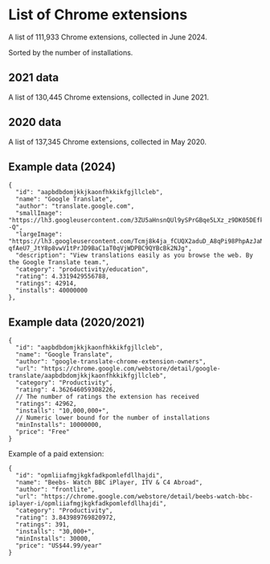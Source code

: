 # List of Chrome extensions

A list of 111,933 Chrome extensions, collected in June 2024.

Sorted by the number of installations.

## 2021 data

A list of 130,445 Chrome extensions, collected in June 2021.

## 2020 data

A list of 137,345 Chrome extensions, collected in May 2020.

## Example data (2024)

```
{
  "id": "aapbdbdomjkkjkaonfhkkikfgjllcleb",
  "name": "Google Translate",
  "author": "translate.google.com",
  "smallImage": "https://lh3.googleusercontent.com/3ZU5aHnsnQUl9ySPrGBqe5LXz_z9DK05DEfk10tpKHv5cvG19elbOr0BdW_k8GjLMFDexT2QHlDwAmW62iLVdek--Q",
  "largeImage": "https://lh3.googleusercontent.com/Tcmj8k4ja_fCUQX2aduD_A8qPi98PhpAzJaNupzZ-qfAeU7_JtY8p8vwV1tPrJD9BaC1aT0qVjWDPBC9QYBcBk2NJg",
  "description": "View translations easily as you browse the web. By the Google Translate team.",
  "category": "productivity/education",
  "rating": 4.3319429556788,
  "ratings": 42914,
  "installs": 40000000
},
```

## Example data (2020/2021)

```
{
  "id": "aapbdbdomjkkjkaonfhkkikfgjllcleb",
  "name": "Google Translate",
  "author": "google-translate-chrome-extension-owners",
  "url": "https://chrome.google.com/webstore/detail/google-translate/aapbdbdomjkkjkaonfhkkikfgjllcleb",
  "category": "Productivity",
  "rating": 4.362646059308226,
  // The number of ratings the extension has received
  "ratings": 42962,
  "installs": "10,000,000+",
  // Numeric lower bound for the number of installations
  "minInstalls": 10000000,
  "price": "Free"
}
```

Example of a paid extension:

```
{
  "id": "opmliiafmgjkgkfadkpomlefdllhajdi",
  "name": "Beebs- Watch BBC iPlayer, ITV & C4 Abroad",
  "author": "frontlite",
  "url": "https://chrome.google.com/webstore/detail/beebs-watch-bbc-iplayer-i/opmliiafmgjkgkfadkpomlefdllhajdi",
  "category": "Productivity",
  "rating": 3.843989769820972,
  "ratings": 391,
  "installs": "30,000+",
  "minInstalls": 30000,
  "price": "US$44.99/year"
}
```